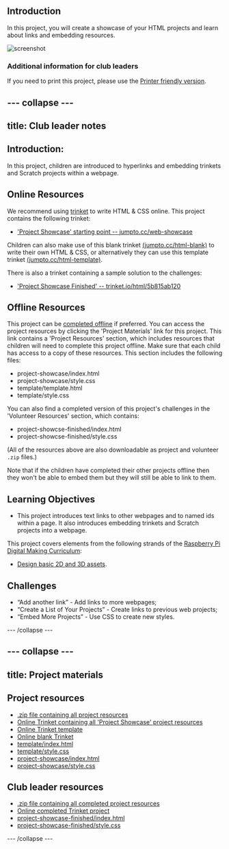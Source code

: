 ## Introduction

In this project, you will create a showcase of your HTML projects and learn about links and embedding resources. 

![screenshot](images/showcase-intro.png)

### Additional information for club leaders

If you need to print this project, please use the [Printer friendly version](https://projects.raspberrypi.org/en/projects/project-showcase/print).


--- collapse ---
---
title: Club leader notes
---


## Introduction:
In this project, children are introduced to hyperlinks and embedding trinkets and Scratch projects within a webpage. 


## Online Resources

We recommend using [trinket](https://trinket.io/) to write HTML & CSS online. This project contains the following trinket:

+ ['Project Showcase' starting point  -- jumpto.cc/web-showcase](http://jumpto.cc/web-showcase)

Children can also make use of this blank trinket [(jumpto.cc/html-blank)](http://jumpto.cc/html-blank) to write their own HTML & CSS, or alternatively they can use this template trinket [(jumpto.cc/html-template)](http://jumpto.cc/html-template).

There is also a trinket containing a sample solution to the challenges:

+ ['Project Showcase Finished' -- trinket.io/html/5b815ab120](https://trinket.io/html/5b815ab120)

## Offline Resources
This project can be [completed offline](https://www.codeclubprojects.org/en-GB/resources/webdev-working-offline/) if preferred. You can access the project resources by clicking the 'Project Materials' link for this project. This link contains a 'Project Resources' section, which includes resources that children will need to complete this project offline. Make sure that each child has access to a copy of these resources. This section includes the following files:

+ project-showcase/index.html
+ project-showcase/style.css
+ template/template.html
+ template/style.css

You can also find a completed version of this project's challenges in the 'Volunteer Resources' section, which contains:

+ project-showcse-finished/index.html
+ project-showcse-finished/style.css

(All of the resources above are also downloadable as project and volunteer `.zip` files.)

Note that if the children have completed their other projects offline then they won't be able to embed them but they will still be able to link to them. 

## Learning Objectives
+ This project introduces text links to other webpages and to named ids within a page. It also introduces embedding trinkets and Scratch projects into a webpage.  

This project covers elements from the following strands of the [Raspberry Pi Digital Making Curriculum](http://rpf.io/curriculum):

+ [Design basic 2D and 3D assets](https://www.raspberrypi.org/curriculum/design/creator).

## Challenges
+ “Add another link” - Add links to more webpages;
+ “Create a List of Your Projects” - Create links to previous web projects;
+ “Embed More Projects” - Use CSS to create new styles.



--- /collapse ---


--- collapse ---
---
title: Project materials
---
## Project resources
* [.zip file containing all project resources](https://rpf.io/p/en/project-showcase-go)
* [Online Trinket containing all 'Project Showcase' project resources](http://jumpto.cc/web-showcase)
* [Online Trinket template](http://jumpto.cc/trinket-template)
* [Online blank Trinket](http://jumpto.cc/trinket-blank)
* [template/index.html](resources/template-index.html)
* [template/style.css](resources/template-style.css)
* [project-showcase/index.html](resources/project-showcase-index.html)
* [project-showcase/style.css](resources/project-showcase-style.css)

## Club leader resources
* [.zip file containing all completed project resources](https://rpf.io/p/en/project-showcase-go)
* [Online completed Trinket project](https://trinket.io/html/1d4d4c5ce1)
* [project-showcase-finished/index.html](resources/project-showcase-finished-index.html)
* [project-showcase-finished/style.css](resources/project-showcase-finished-style.css)

--- /collapse ---
